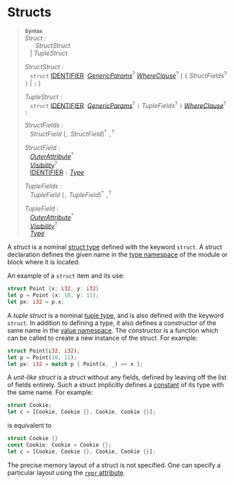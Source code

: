 # Structs

> **<sup>Syntax</sup>**\
> _Struct_ :\
> &nbsp;&nbsp; &nbsp;&nbsp; _StructStruct_\
> &nbsp;&nbsp; | _TupleStruct_
>
> _StructStruct_ :\
> &nbsp;&nbsp; `struct`
>   [IDENTIFIER]&nbsp;
>   [_GenericParams_]<sup>?</sup>
>   [_WhereClause_]<sup>?</sup>
>   ( `{` _StructFields_<sup>?</sup> `}` | `;` )
>
> _TupleStruct_ :\
> &nbsp;&nbsp; `struct`
>   [IDENTIFIER]&nbsp;
>   [_GenericParams_]<sup>?</sup>
>   `(` _TupleFields_<sup>?</sup> `)`
>   [_WhereClause_]<sup>?</sup>
>   `;`
>
> _StructFields_ :\
> &nbsp;&nbsp; _StructField_ (`,` _StructField_)<sup>\*</sup> `,`<sup>?</sup>
>
> _StructField_ :\
> &nbsp;&nbsp; [_OuterAttribute_]<sup>\*</sup>\
> &nbsp;&nbsp; [_Visibility_]<sup>?</sup>\
> &nbsp;&nbsp; [IDENTIFIER] `:` [_Type_]
>
> _TupleFields_ :\
> &nbsp;&nbsp; _TupleField_ (`,` _TupleField_)<sup>\*</sup> `,`<sup>?</sup>
>
> _TupleField_ :\
> &nbsp;&nbsp; [_OuterAttribute_]<sup>\*</sup>\
> &nbsp;&nbsp; [_Visibility_]<sup>?</sup>\
> &nbsp;&nbsp; [_Type_]

A _struct_ is a nominal [struct type] defined with the keyword `struct`.
A struct declaration defines the given name in the [type namespace] of the module or block where it is located.

An example of a `struct` item and its use:

```rust
struct Point {x: i32, y: i32}
let p = Point {x: 10, y: 11};
let px: i32 = p.x;
```

A _tuple struct_ is a nominal [tuple type], and is also defined with the keyword `struct`.
In addition to defining a type, it also defines a constructor of the same name in the [value namespace].
The constructor is a function which can be called to create a new instance of the struct.
For example:

```rust
struct Point(i32, i32);
let p = Point(10, 11);
let px: i32 = match p { Point(x, _) => x };
```

A _unit-like struct_ is a struct without any fields, defined by leaving off the
list of fields entirely. Such a struct implicitly defines a [constant] of its
type with the same name. For example:

```rust
struct Cookie;
let c = [Cookie, Cookie {}, Cookie, Cookie {}];
```

is equivalent to

```rust
struct Cookie {}
const Cookie: Cookie = Cookie {};
let c = [Cookie, Cookie {}, Cookie, Cookie {}];
```

The precise memory layout of a struct is not specified. One can specify a
particular layout using the [`repr` attribute].

[_GenericParams_]: generics.md
[_OuterAttribute_]: ../attributes.md
[_Type_]: ../types.md#type-expressions
[_Visibility_]: ../visibility-and-privacy.md
[_WhereClause_]: generics.md#where-clauses
[`repr` attribute]: ../type-layout.md#representations
[IDENTIFIER]: ../identifiers.md
[constant]: constant-items.md
[struct type]: ../types/struct.md
[tuple type]: ../types/tuple.md
[type namespace]: ../names/namespaces.md
[value namespace]: ../names/namespaces.md
